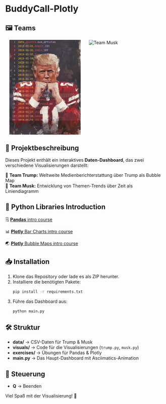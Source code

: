 # BuddyCall-Plotly

## 🖼 Teams
<div style="display: flex; justify-content: space-around;">
  <img src="docs/assets/team_trump.png" alt="Team Trump" width="45%"/>
  <img src="docs/assets/team_musk.png" alt="Team Musk" width="45%"/>
</div>

## 📌 Projektbeschreibung
Dieses Projekt enthält ein interaktives **Daten-Dashboard**, das zwei verschiedene Visualisierungen darstellt:


🔹 **Team Trump:** Weltweite Medienberichterstattung über Trump als Bubble Map  
🔹 **Team Musk:** Entwicklung von Themen-Trends über Zeit als Liniendiagramm  

## 🐍 Python Libraries Introduction
 🗒️ [**Pandas** intro course](https://drive.google.com/file/d/1UQs7scnP_cJNBlIN_CapHjI33zh38L7v/view?usp=sharing)

 📊 [**Plotly** Bar Charts intro course](https://drive.google.com/file/d/168oi01hns75GOSUy-qkwudrQDH18Fp1K/view?usp=sharing)

 🌏 [**Plotly** Bubble Maps intro course](https://drive.google.com/file/d/1lTe_Mo8nkvTuL3D-2Ntx6HgOQBEG-wxx/view?usp=sharing)

## 📥 Installation
1. Klone das Repository oder lade es als ZIP herunter.
2. Installiere die benötigten Pakete:
   ```bash
   pip install -r requirements.txt
   ```
3. Führe das Dashboard aus:
   ```bash
   python main.py
   ```

## 🛠 Struktur
- **data/** → CSV-Daten für Trump & Musk
- **visuals/** → Code für die Visualisierungen (`trump.py`, `musk.py`)
- **exercises/** → Übungen für Pandas & Plotly
- **main.py** → Das Haupt-Dashboard mit Asciimatics-Animation

## 🎯 Steuerung
- **Q** → Beenden

Viel Spaß mit der Visualisierung! 🚀
